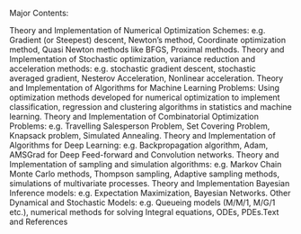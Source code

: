 Major Contents:

Theory and Implementation of Numerical Optimization Schemes: e.g. Gradient (or Steepest) descent, Newton’s method, Coordinate optimization method, Quasi Newton methods like BFGS, Proximal methods. Theory and Implementation of Stochastic optimization, variance reduction and acceleration methods: e.g. stochastic gradient descent, stochastic averaged gradient, Nesterov Acceleration, Nonlinear acceleration. Theory and Implementation of Algorithms for Machine Learning Problems: Using optimization methods developed for numerical optimization to implement classification, regression and clustering algorithms in statistics and machine learning. Theory and Implementation of Combinatorial Optimization Problems: e.g. Travelling Salesperson Problem, Set Covering Problem, Knapsack problem, Simulated Annealing. Theory and Implementation of Algorithms for Deep Learning: e.g. Backpropagation algorithm, Adam, AMSGrad for Deep Feed-forward and Convolution networks. Theory and Implementation of sampling and simulation algorithms: e.g. Markov Chain Monte Carlo methods, Thompson sampling, Adaptive sampling methods, simulations of multivariate processes. Theory and Implementation Bayesian Inference models: e.g. Expectation Maximization, Bayesian Networks. Other Dynamical and Stochastic Models: e.g. Queueing models (M/M/1, M/G/1 etc.), numerical methods for solving Integral equations, ODEs, PDEs.Text and References  
